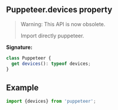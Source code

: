 ## Puppeteer.devices property

> Warning: This API is now obsolete.
>
> Import directly puppeteer.

**Signature:**

```typescript
class Puppeteer {
  get devices(): typeof devices;
}
```

## Example

```ts
import {devices} from 'puppeteer';
```
